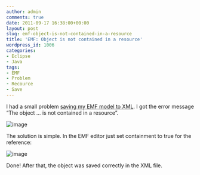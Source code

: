 ```yaml
---
author: admin
comments: true
date: 2011-09-17 16:38:00+00:00
layout: post
slug: emf-object-is-not-contained-in-a-resource
title: 'EMF: Object is not contained in a resource'
wordpress_id: 1006
categories:
- Eclipse
- Java
tags:
- EMF
- Problem
- Recource
- Save
---
```


I had a small problem [saving my EMF model to XML](http://andydunkel.net/eclipse/java/2011/08/02/save-and-load-an-emf-model-to-an-xml-file.html). I got the error message “The object … is not contained in a resource”.

![image](http://andydunkel.net/assets/uploads/2011/09/image9.png)

The solution is simple. In the EMF editor just set containment to true for the reference:

![image](http://andydunkel.net/assets/uploads/2011/09/image10.png)

Done! After that, the object was saved correctly in the XML file. 
